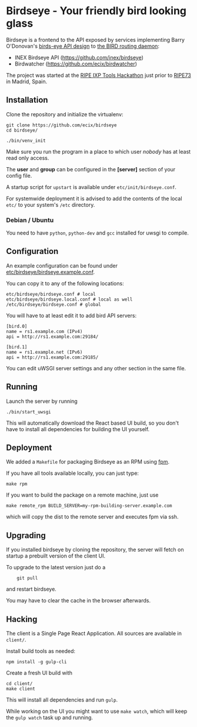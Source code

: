 # Birdseye - Your friendly bird looking glass

Birdseye is a frontend to the API exposed by 
services implementing Barry O'Donovan's
[birds-eye API design](https://github.com/inex/birds-eye-design/) to
[the BIRD routing daemon](http://bird.network.cz/):

 * INEX Birdseye API (https://github.com/inex/birdseye)
 * Birdwatcher (https://github.com/ecix/birdwatcher)


The project was started at the
[RIPE IXP Tools Hackathon](https://atlas.ripe.net/hackathon/ixp-tools/) 
just prior to [RIPE73](https://ripe73.ripe.net/) in Madrid, Spain.



## Installation

Clone the repository and initialize the virtualenv:

    git clone https://github.com/ecix/birdseye
    cd birdseye/

    ./bin/venv_init

Make sure you run the program in a place
to which user _nobody_ has at least read only access.

The **user** and **group** can be configured in the **[server]**
section of your config file.


A startup script for `upstart` is available
under `etc/init/birdseye.conf`.


For systemwide deployment it is advised to add the contents
of the local `etc/` to your system's `/etc`
directory.


### Debian / Ubuntu

You need to have `python`, `python-dev` and `gcc` installed for uwsgi to compile.


## Configuration

An example configuration can be found under
[etc/birdseye/birdseye.example.conf](https://github.com/ecix/birdseye/blob/master/etc/birdseye/birdseye.example.conf).

You can copy it to any of the following locations:

    etc/birdseye/birdseye.conf # local
    etc/birdseye/birdseye.local.conf # local as well
    /etc/birdseye/birdseye.conf # global


You will have to at least edit it to add bird API servers:

    [bird.0]
    name = rs1.example.com (IPv4)
    api = http://rs1.example.com:29184/

    [bird.1]
    name = rs1.example.net (IPv6)
    api = http://rs1.example.com:29185/

You can edit uWSGI server settings and any other section
in the same file.


## Running

Launch the server by running

    ./bin/start_uwsgi

This will automatically download the React based UI build, so you
don't have to install all dependencies for building the UI yourself.



## Deployment

We added a `Makefile` for packaging Birdseye as an RPM using [fpm](https://github.com/jordansissel/fpm).

If you have all tools available locally, you can just type:

    make rpm

If you want to build the package on a remote machine, just use

    make remote_rpm BUILD_SERVER=my-rpm-building-server.example.com

which will copy the dist to the remote server and executes fpm via ssh.


## Upgrading

If you installed birdseye by cloning the repository,
the server will fetch on startup a prebuilt version
of the client UI.

To upgrade to the latest version just do a

		git pull

and restart birdseye.

You may have to clear the cache in the browser afterwards.


## Hacking

The client is a Single Page React Application.
All sources are available in `client/`. 

Install build tools as needed:

    npm install -g gulp-cli


Create a fresh UI build with

    cd client/
    make client

This will install all dependencies and run `gulp`.

While working on the UI you might want to use `make watch`,
which will keep the `gulp watch` task up and running.




